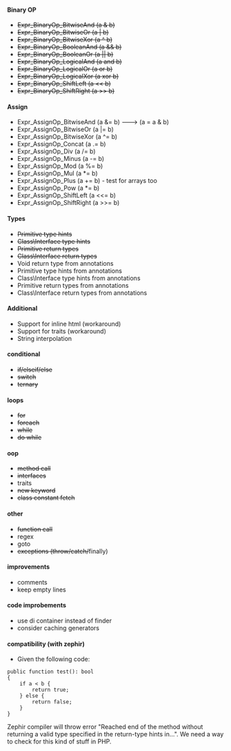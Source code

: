 #### Binary OP
- ~~Expr_BinaryOp_BitwiseAnd (a & b)~~
- ~~Expr_BinaryOp_BitwiseOr (a | b)~~
- ~~Expr_BinaryOp_BitwiseXor (a ^ b)~~
- ~~Expr_BinaryOp_BooleanAnd (a && b)~~
- ~~Expr_BinaryOp_BooleanOr (a || b)~~
- ~~Expr_BinaryOp_LogicalAnd (a and b)~~
- ~~Expr_BinaryOp_LogicalOr (a or b)~~
- ~~Expr_BinaryOp_LogicalXor (a xor b)~~
- ~~Expr_BinaryOp_ShiftLeft (a << b)~~
- ~~Expr_BinaryOp_ShiftRight (a >> b)~~

#### Assign
- Expr_AssignOp_BitwiseAnd (a &= b) ---> (a = a & b)
- Expr_AssignOp_BitwiseOr (a |= b)
- Expr_AssignOp_BitwiseXor (a ^= b)
- Expr_AssignOp_Concat (a .= b)
- Expr_AssignOp_Div (a /= b)
- Expr_AssignOp_Minus (a -= b)
- Expr_AssignOp_Mod (a %= b)
- Expr_AssignOp_Mul (a *= b)
- Expr_AssignOp_Plus (a += b) - test for arrays too
- Expr_AssignOp_Pow (a *= b)
- Expr_AssignOp_ShiftLeft (a <<= b)
- Expr_AssignOp_ShiftRight (a >>= b)

#### Types

- ~~Primitive type hints~~
- ~~Class\Interface type hints~~
- ~~Primitive return types~~
- ~~Class\Interface return types~~
- Void return type from annotations
- Primitive type hints from annotations
- Class\Interface type hints from annotations
- Primitive return types from annotations
- Class\Interface return types from annotations

#### Additional

- Support for inline html (workaround)
- Support for traits (workaround)
- String interpolation


#### conditional

- ~~if/elseif/else~~
- ~~switch~~
- ~~ternary~~


#### loops
- ~~for~~
- ~~foreach~~
- ~~while~~
- ~~do while~~

#### oop
- ~~method call~~
- ~~interfaces~~
- traits
- ~~new keyword~~
- ~~class constant fetch~~

#### other
- ~~function call~~
- regex
- goto
- ~~exceptions (throw/catch/~~finally)

#### improvements
- comments
- keep empty lines

#### code improbements
- use di container instead of finder
- consider caching generators


#### compatibility (with zephir)

- Given the following code:

```Zephir
public function test(): bool
{
    if a < b {
        return true;
    } else {
        return false;
    }
}
```

Zephir compiler will throw error "Reached end of the method without returning a valid type specified in the return-type hints in...".
We need a way to check for this kind of stuff in PHP.

